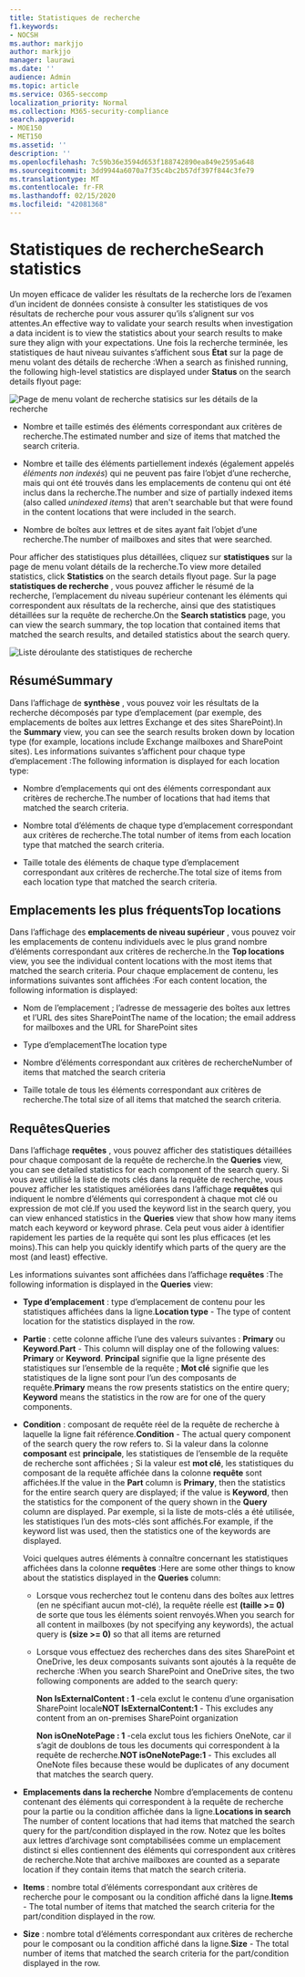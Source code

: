```yaml
---
title: Statistiques de recherche
f1.keywords:
- NOCSH
ms.author: markjjo
author: markjjo
manager: laurawi
ms.date: ''
audience: Admin
ms.topic: article
ms.service: O365-seccomp
localization_priority: Normal
ms.collection: M365-security-compliance
search.appverid:
- MOE150
- MET150
ms.assetid: ''
description: ''
ms.openlocfilehash: 7c59b36e3594d653f188742890ea849e2595a648
ms.sourcegitcommit: 3dd9944a6070a7f35c4bc2b57df397f844c3fe79
ms.translationtype: MT
ms.contentlocale: fr-FR
ms.lasthandoff: 02/15/2020
ms.locfileid: "42081368"
---
```

# <a name="search-statistics"></a><span data-ttu-id="11d0e-102">Statistiques de recherche</span><span class="sxs-lookup"><span data-stu-id="11d0e-102">Search statistics</span></span>

<span data-ttu-id="11d0e-103">Un moyen efficace de valider les résultats de la recherche lors de l’examen d’un incident de données consiste à consulter les statistiques de vos résultats de recherche pour vous assurer qu’ils s’alignent sur vos attentes.</span><span class="sxs-lookup"><span data-stu-id="11d0e-103">An effective way to validate your search results when investigation a data incident is to view the statistics about your search results to make sure they align with your expectations.</span></span> <span data-ttu-id="11d0e-104">Une fois la recherche terminée, les statistiques de haut niveau suivantes s’affichent sous **État** sur la page de menu volant des détails de recherche :</span><span class="sxs-lookup"><span data-stu-id="11d0e-104">When a search as finished running, the following high-level statistics are displayed under **Status** on the search details flyout page:</span></span>

![Page de menu volant de recherche statisics sur les détails de la recherche](../media/SearchDetailsFlyout.png)

- <span data-ttu-id="11d0e-106">Nombre et taille estimés des éléments correspondant aux critères de recherche.</span><span class="sxs-lookup"><span data-stu-id="11d0e-106">The estimated number and size of items that matched the search criteria.</span></span>

- <span data-ttu-id="11d0e-107">Nombre et taille des éléments partiellement indexés (également appelés *éléments non indexés*) qui ne peuvent pas faire l’objet d’une recherche, mais qui ont été trouvés dans les emplacements de contenu qui ont été inclus dans la recherche.</span><span class="sxs-lookup"><span data-stu-id="11d0e-107">The number and size of partially indexed items (also called *unindexed items*) that aren't searchable but that were found in the content locations that were included in the search.</span></span>

- <span data-ttu-id="11d0e-108">Nombre de boîtes aux lettres et de sites ayant fait l’objet d’une recherche.</span><span class="sxs-lookup"><span data-stu-id="11d0e-108">The number of mailboxes and sites that were searched.</span></span>

<span data-ttu-id="11d0e-109">Pour afficher des statistiques plus détaillées, cliquez sur **statistiques** sur la page de menu volant détails de la recherche.</span><span class="sxs-lookup"><span data-stu-id="11d0e-109">To view more detailed statistics, click **Statistics** on the search details flyout page.</span></span> <span data-ttu-id="11d0e-110">Sur la page **statistiques de recherche** , vous pouvez afficher le résumé de la recherche, l’emplacement du niveau supérieur contenant les éléments qui correspondent aux résultats de la recherche, ainsi que des statistiques détaillées sur la requête de recherche.</span><span class="sxs-lookup"><span data-stu-id="11d0e-110">On the **Search statistics** page, you can view the search summary, the top location that contained items that matched the search results, and detailed statistics about the search query.</span></span>

![Liste déroulante des statistiques de recherche](../media/SearchStatisticsDropDownList.png)

## <a name="summary"></a><span data-ttu-id="11d0e-112">Résumé</span><span class="sxs-lookup"><span data-stu-id="11d0e-112">Summary</span></span>

<span data-ttu-id="11d0e-113">Dans l’affichage de **synthèse** , vous pouvez voir les résultats de la recherche décomposés par type d’emplacement (par exemple, des emplacements de boîtes aux lettres Exchange et des sites SharePoint).</span><span class="sxs-lookup"><span data-stu-id="11d0e-113">In the **Summary** view, you can see the search results broken down by location type (for example, locations include Exchange mailboxes and SharePoint sites).</span></span> <span data-ttu-id="11d0e-114">Les informations suivantes s’affichent pour chaque type d’emplacement :</span><span class="sxs-lookup"><span data-stu-id="11d0e-114">The following information is displayed for each location type:</span></span>

- <span data-ttu-id="11d0e-115">Nombre d’emplacements qui ont des éléments correspondant aux critères de recherche.</span><span class="sxs-lookup"><span data-stu-id="11d0e-115">The number of locations that had items that matched the search criteria.</span></span>

- <span data-ttu-id="11d0e-116">Nombre total d’éléments de chaque type d’emplacement correspondant aux critères de recherche.</span><span class="sxs-lookup"><span data-stu-id="11d0e-116">The total number of items from each location type that matched the search criteria.</span></span>

- <span data-ttu-id="11d0e-117">Taille totale des éléments de chaque type d’emplacement correspondant aux critères de recherche.</span><span class="sxs-lookup"><span data-stu-id="11d0e-117">The total size of items from each location type that matched the search criteria.</span></span>

## <a name="top-locations"></a><span data-ttu-id="11d0e-118">Emplacements les plus fréquents</span><span class="sxs-lookup"><span data-stu-id="11d0e-118">Top locations</span></span>

<span data-ttu-id="11d0e-119">Dans l’affichage des **emplacements de niveau supérieur** , vous pouvez voir les emplacements de contenu individuels avec le plus grand nombre d’éléments correspondant aux critères de recherche.</span><span class="sxs-lookup"><span data-stu-id="11d0e-119">In the **Top locations** view, you see the individual content locations with the most items that matched the search criteria.</span></span> <span data-ttu-id="11d0e-120">Pour chaque emplacement de contenu, les informations suivantes sont affichées :</span><span class="sxs-lookup"><span data-stu-id="11d0e-120">For each content location, the following information is displayed:</span></span>

- <span data-ttu-id="11d0e-121">Nom de l’emplacement ; l’adresse de messagerie des boîtes aux lettres et l’URL des sites SharePoint</span><span class="sxs-lookup"><span data-stu-id="11d0e-121">The name of the location; the email address for mailboxes and the URL for SharePoint sites</span></span>

- <span data-ttu-id="11d0e-122">Type d’emplacement</span><span class="sxs-lookup"><span data-stu-id="11d0e-122">The location type</span></span>

- <span data-ttu-id="11d0e-123">Nombre d’éléments correspondant aux critères de recherche</span><span class="sxs-lookup"><span data-stu-id="11d0e-123">Number of items that matched the search criteria</span></span>

- <span data-ttu-id="11d0e-124">Taille totale de tous les éléments correspondant aux critères de recherche.</span><span class="sxs-lookup"><span data-stu-id="11d0e-124">The total size of all items that matched the search criteria.</span></span>

## <a name="queries"></a><span data-ttu-id="11d0e-125">Requêtes</span><span class="sxs-lookup"><span data-stu-id="11d0e-125">Queries</span></span>

<span data-ttu-id="11d0e-126">Dans l’affichage **requêtes** , vous pouvez afficher des statistiques détaillées pour chaque composant de la requête de recherche.</span><span class="sxs-lookup"><span data-stu-id="11d0e-126">In the **Queries** view, you can see detailed statistics for each component of the search query.</span></span> <span data-ttu-id="11d0e-127">Si vous avez utilisé la liste de mots clés dans la requête de recherche, vous pouvez afficher les statistiques améliorées dans l’affichage **requêtes** qui indiquent le nombre d’éléments qui correspondent à chaque mot clé ou expression de mot clé.</span><span class="sxs-lookup"><span data-stu-id="11d0e-127">If you used the keyword list in the search query, you can view enhanced statistics in the **Queries** view  that show how many items match each keyword or keyword phrase.</span></span> <span data-ttu-id="11d0e-128">Cela peut vous aider à identifier rapidement les parties de la requête qui sont les plus efficaces (et les moins).</span><span class="sxs-lookup"><span data-stu-id="11d0e-128">This can help you quickly identify which parts of the query are the most (and least) effective.</span></span> 

<span data-ttu-id="11d0e-129">Les informations suivantes sont affichées dans l’affichage **requêtes** :</span><span class="sxs-lookup"><span data-stu-id="11d0e-129">The following information is displayed in the **Queries** view:</span></span>

 - <span data-ttu-id="11d0e-130">**Type d’emplacement** : type d’emplacement de contenu pour les statistiques affichées dans la ligne.</span><span class="sxs-lookup"><span data-stu-id="11d0e-130">**Location type** - The type of content location for the statistics displayed in the row.</span></span>

- <span data-ttu-id="11d0e-131">**Partie** : cette colonne affiche l’une des valeurs suivantes : **Primary** ou **Keyword**.</span><span class="sxs-lookup"><span data-stu-id="11d0e-131">**Part** - This column will display one of the following values: **Primary** or **Keyword**.</span></span> <span data-ttu-id="11d0e-132">**Principal** signifie que la ligne présente des statistiques sur l’ensemble de la requête ; **Mot clé** signifie que les statistiques de la ligne sont pour l’un des composants de requête.</span><span class="sxs-lookup"><span data-stu-id="11d0e-132">**Primary** means the row presents statistics on the entire query; **Keyword** means the statistics in the row are for one of the query components.</span></span>

- <span data-ttu-id="11d0e-133">**Condition** : composant de requête réel de la requête de recherche à laquelle la ligne fait référence.</span><span class="sxs-lookup"><span data-stu-id="11d0e-133">**Condition** - The actual query component of the search query the row refers to.</span></span> <span data-ttu-id="11d0e-134">Si la valeur dans la colonne **composant** est **principale**, les statistiques de l’ensemble de la requête de recherche sont affichées ; Si la valeur est **mot clé**, les statistiques du composant de la requête affichée dans la colonne **requête** sont affichées.</span><span class="sxs-lookup"><span data-stu-id="11d0e-134">If the value in the **Part** column is **Primary**, then the statistics for the entire search query are displayed; if the value is **Keyword**, then the statistics for the component of the query shown in the **Query** column are displayed.</span></span> <span data-ttu-id="11d0e-135">Par exemple, si la liste de mots-clés a été utilisée, les statistiques l’un des mots-clés sont affichés.</span><span class="sxs-lookup"><span data-stu-id="11d0e-135">For example, if the keyword list was used, then the statistics one of the keywords are displayed.</span></span>

  <span data-ttu-id="11d0e-136">Voici quelques autres éléments à connaître concernant les statistiques affichées dans la colonne **requêtes** :</span><span class="sxs-lookup"><span data-stu-id="11d0e-136">Here are some other things to know about the statistics displayed in the **Queries** column:</span></span>
  
  - <span data-ttu-id="11d0e-137">Lorsque vous recherchez tout le contenu dans des boîtes aux lettres (en ne spécifiant aucun mot-clé), la requête réelle est **(taille >= 0)** de sorte que tous les éléments soient renvoyés.</span><span class="sxs-lookup"><span data-stu-id="11d0e-137">When you search for all content in mailboxes (by not specifying any keywords), the actual query is **(size >= 0)** so that all items are returned</span></span>
  
  - <span data-ttu-id="11d0e-138">Lorsque vous effectuez des recherches dans des sites SharePoint et OneDrive, les deux composants suivants sont ajoutés à la requête de recherche :</span><span class="sxs-lookup"><span data-stu-id="11d0e-138">When you search SharePoint and OneDrive sites, the two following components are added to the search query:</span></span>
    
    <span data-ttu-id="11d0e-139">**Non IsExternalContent : 1** -cela exclut le contenu d’une organisation SharePoint locale</span><span class="sxs-lookup"><span data-stu-id="11d0e-139">**NOT IsExternalContent:1** - This excludes any content from an on-premises SharePoint organization</span></span>
    
    <span data-ttu-id="11d0e-140">**Non isOneNotePage : 1** -cela exclut tous les fichiers OneNote, car il s’agit de doublons de tous les documents qui correspondent à la requête de recherche.</span><span class="sxs-lookup"><span data-stu-id="11d0e-140">**NOT isOneNotePage:1** - This excludes all OneNote files because these would be duplicates of any document that matches the search query.</span></span>

- <span data-ttu-id="11d0e-141">**Emplacements dans la recherche** Nombre d’emplacements de contenu contenant des éléments qui correspondent à la requête de recherche pour la partie ou la condition affichée dans la ligne.</span><span class="sxs-lookup"><span data-stu-id="11d0e-141">**Locations in search** The number of content locations that had items that matched the search query for the part/condition displayed in the row.</span></span> <span data-ttu-id="11d0e-142">Notez que les boîtes aux lettres d’archivage sont comptabilisées comme un emplacement distinct si elles contiennent des éléments qui correspondent aux critères de recherche.</span><span class="sxs-lookup"><span data-stu-id="11d0e-142">Note that archive mailboxes are counted as a separate location if they contain items that match the search criteria.</span></span>

- <span data-ttu-id="11d0e-143">**Items** : nombre total d’éléments correspondant aux critères de recherche pour le composant ou la condition affiché dans la ligne.</span><span class="sxs-lookup"><span data-stu-id="11d0e-143">**Items** - The total number of items that matched the search criteria for the part/condition displayed in the row.</span></span>

- <span data-ttu-id="11d0e-144">**Size** : nombre total d’éléments correspondant aux critères de recherche pour le composant ou la condition affiché dans la ligne.</span><span class="sxs-lookup"><span data-stu-id="11d0e-144">**Size** - The total number of items that matched the search criteria for the part/condition displayed in the row.</span></span>


